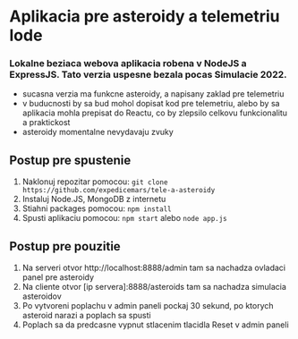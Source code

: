 # Aplikacia pre asteroidy a telemetriu lode

### Lokalne beziaca webova aplikacia robena v NodeJS a ExpressJS. Tato verzia uspesne bezala pocas Simulacie 2022.

- sucasna verzia ma funkcne asteroidy, a napisany zaklad pre telemetriu
- v buducnosti by sa bud mohol dopisat kod pre telemetriu, alebo by sa aplikacia mohla prepisat do Reactu, co by zlepsilo celkovu funkcionalitu a praktickost
- asteroidy momentalne nevydavaju zvuky

## Postup pre spustenie

1. Naklonuj repozitar pomocou: `git clone https://github.com/expedicemars/tele-a-asteroidy`
2. Instaluj Node.JS, MongoDB z internetu
3. Stiahni packages pomocou: `npm install`
4. Spusti aplikaciu pomocou: `npm start` alebo `node app.js`

## Postup pre pouzitie

1. Na serveri otvor http://localhost:8888/admin 
tam sa nachadza ovladaci panel pre asteroidy
2. Na cliente otvor [ip servera]:8888/asteroids tam sa nachadza simulacia asteroidov
3. Po vytvoreni poplachu v admin paneli pockaj 30 sekund, po ktorych asteroid narazi a poplach sa spusti
4. Poplach sa da predcasne vypnut stlacenim tlacidla Reset v admin paneli